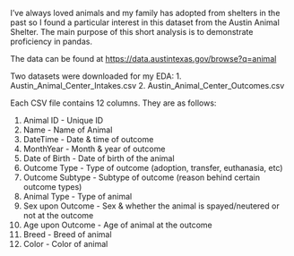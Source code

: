I’ve always loved animals and my family has adopted from shelters in the past so I found a particular interest in this dataset from the Austin Animal Shelter.
The main purpose of this short analysis is to demonstrate proficiency in pandas.

The data can be found at https://data.austintexas.gov/browse?q=animal

Two datasets were downloaded for my EDA:
    1. Austin_Animal_Center_Intakes.csv
    2. Austin_Animal_Center_Outcomes.csv

Each CSV file contains 12 columns. They are as follows:
1. Animal ID - 
Unique ID
2. Name - 
Name of Animal
3. DateTime - 
Date & time of outcome
4. MonthYear - 
Month & year of outcome
5. Date of Birth - 
Date of birth of the animal
6. Outcome Type - 
Type of outcome (adoption, transfer, euthanasia, etc)
7. Outcome Subtype - 
Subtype of outcome (reason behind certain outcome types)
8. Animal Type - 
Type of animal
9. Sex upon Outcome - 
Sex & whether the animal is spayed/neutered or not at the outcome
10. Age upon Outcome - 
Age of animal at the outcome
11. Breed - 
Breed of animal
12. Color - 
Color of animal
